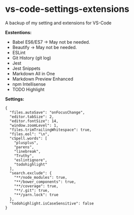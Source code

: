 # vs-code-settings-extensions
A backup of my setting and extensions for VS-Code

**Exstentions:**
* Babel ES6/ES7 -> May not be needed.
* Beautify -> May not be needed.
* ESLint
* Git History (git log)
* Jest
* Jest Snippets
* Markdown All in One
* Markdown Preview Enhanced
* npm Intellisense
* TODO Highlight

**Settings:**
```
{
  "files.autoSave": "onFocusChange",
  "editor.tabSize": 2,
  "editor.fontSize": 14,
  "window.zoomLevel": 1,
  "files.trimTrailingWhitespace": true,
  "files.eol": "\n",
  "cSpell.words": [
    "plusplus",
    "parens",
    "linebreak",
    "Truthy",
    "eslintignore",
    "todohighlight"
  ],
  "search.exclude": {
    "**/node_modules": true,
    "**/bower_components": true,
    "**/coverage": true,
    "**/.git": true,
    "**/yarn.lock": true
  },
  "todohighlight.isCaseSensitive": false
}
```
